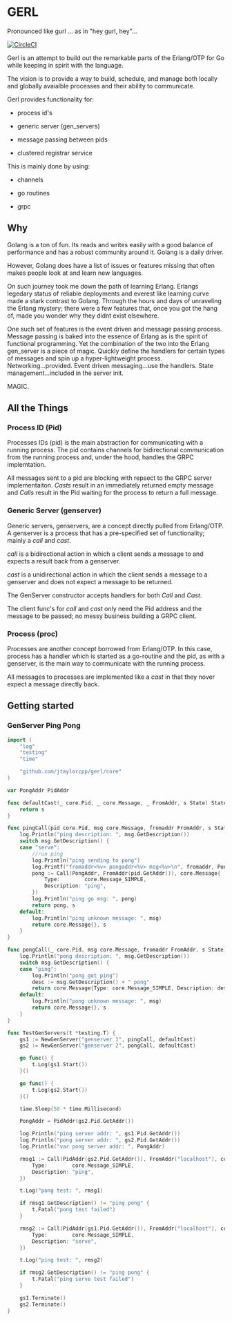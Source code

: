 GERL 
========

Pronounced like gurl ... as in "hey gurl, hey"...

[![CircleCI](https://circleci.com/gh/jtaylorcpp/gerl.svg?style=svg)](https://circleci.com/gh/jtaylorcpp/gerl)

Gerl is an attempt to build out the remarkable parts of the Erlang/OTP for Go
while keeping in spirit with the language.

The vision is to provide a way to build, schedule, and manage both locally and globally
avaialble processes and their ability to communicate.

Gerl provides functionality for:

  - process id\'s

  - generic server (gen_servers)

  - message passing between pids

  - clustered registrar service 

This is mainly done by using:

  - channels

  - go routines

  - grpc

## Why

Golang is a ton of fun. Its reads and writes easily with a good balance of performance and has a robust community around it. Golang is a daily driver.

However, Golang does have a list of issues or features missing that often makes people look at and learn new languages. 

On such journey took me down the path of learning Erlang. Erlangs legedary status of reliable deployments and everest like learning curve made a stark contrast to Golang. Through the hours and days of unraveling the Erlang mystery; there were a few features that, once you got the hang of, made you wonder why they didnt exist elsewhere.

One such set of features is the event driven and message passing process. Message passing is baked into the essence of Erlang as is the spirit of functional programming. Yet the combination of the two into the Erlang gen_server is a piece of magic. Quickly define the handlers for certain types of messages and spin up a hyper-lightweight process. Networking...provided. Event driven messaging...use the handlers. State management...included in the server init. 

MAGIC.

## All the Things

### Process ID (Pid)

Processes IDs (pid) is the main abstraction for communicating
with a running process. The pid contains channels for bidirectional communication 
from the running process and, under the hood, handles the GRPC implemtation. 

All messages sent to a pid are blocking with repsect to the GRPC server implementaiton.
  *Casts* result in an immediately returned empty message and  *Calls* result in the
Pid waiting for the process to return a full message.

### Generic Server (genserver)

Generic servers, genservers, are a concept directly pulled from Erlang/OTP. A genserver
is a process that has a pre-specified set of functionality; mainly a *call* and *cast*.

*call* is a bidirectional action in which a client sends a message to and expects
a result back from a genserver. 

*cast* is a unidirectional action in which the client sends a message to a genserver
and does not expect a message to be returned.

The GenServer constructor accepts handlers for both *Call* and *Cast*.

The client func's for *call* and *cast* only need the Pid address and the message to be 
 passed; no messy business building a GRPC client.

### Process (proc)

Processes are another concept borrowed from Erlang/OTP. In this case, process has a 
handler which is started as a go-routine and the pid, as with a genserver, is the
main way to communicate with the running process.

All messages to processes are implemented like a *cast* in that they nover expect a message directly back.


## Getting started

### GenServer Ping Pong

```go
import (
	"log"
	"testing"
	"time"

	"github.com/jtaylorcpp/gerl/core"
)

var PongAddr PidAddr

func defaultCast(_ core.Pid, _ core.Message, _ FromAddr, s State) State {
	return s
}

func pingCall(pid core.Pid, msg core.Message, fromaddr FromAddr, s State) (core.Message, State) {
	log.Println("ping description: ", msg.GetDescription())
	switch msg.GetDescription() {
	case "serve":
		//run ping
		log.Println("ping sending to pong")
		log.Printf("fromaddr<%v> pongaddr<%v> msg<%v>\n", fromaddr, PongAddr, core.Message{Type: core.Message_SIMPLE, Description: "ping"})
		pong := Call(PongAddr, FromAddr(pid.GetAddr()), core.Message{
			Type:        core.Message_SIMPLE,
			Description: "ping",
		})
		log.Println("ping go msg: ", pong)
		return pong, s
	default:
		log.Println("ping unknown message: ", msg)
		return core.Message{}, s
	}
}

func pongCall(_ core.Pid, msg core.Message, fromaddr FromAddr, s State) (core.Message, State) {
	log.Println("pong description: ", msg.GetDescription())
	switch msg.GetDescription() {
	case "ping":
		log.Println("pong got ping")
		desc := msg.GetDescription() + " pong"
		return core.Message{Type: core.Message_SIMPLE, Description: desc}, s
	default:
		log.Println("pong unknown message: ", msg)
		return core.Message{}, s
	}
}

func TestGenServers(t *testing.T) {
	gs1 := NewGenServer("genserver 1", pingCall, defaultCast)
	gs2 := NewGenServer("genserver 2", pongCall, defaultCast)

	go func() {
		t.Log(gs1.Start())
	}()

	go func() {
		t.Log(gs2.Start())
	}()

	time.Sleep(50 * time.Millisecond)

	PongAddr = PidAddr(gs2.Pid.GetAddr())

	log.Println("ping server addr: ", gs1.Pid.GetAddr())
	log.Println("pong server addr: ", gs2.Pid.GetAddr())
	log.Println("var pong server addr: ", PongAddr)

	rmsg1 := Call(PidAddr(gs2.Pid.GetAddr()), FromAddr("localhost"), core.Message{
		Type:        core.Message_SIMPLE,
		Description: "ping",
	})

	t.Log("pong test: ", rmsg1)

	if rmsg1.GetDescription() != "ping pong" {
		t.Fatal("pong test failed")
	}

	rmsg2 := Call(PidAddr(gs1.Pid.GetAddr()), FromAddr("localhost"), core.Message{
		Type:        core.Message_SIMPLE,
		Description: "serve",
	})

	t.Log("ping test: ", rmsg2)

	if rmsg2.GetDescription() != "ping pong" {
		t.Fatal("ping serve test failed")
	}

	gs1.Terminate()
	gs2.Terminate()
}

``` 
